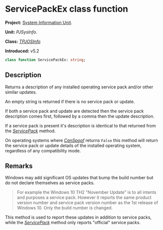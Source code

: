 # ServicePackEx class function #

**Project:** [System Information Unit](SystemInformationUnit.md).

**Unit:** _PJSysInfo_.

**Class:** _[TPJOSInfo](TPJOSInfo.md)_

**Introduced:** v5.2

```pascal
class function ServicePackEx: string;
```

## Description

Returns a description of any installed operating service pack and/or other similar updates.

An empty string is returned if there is no service pack or update. 

If both a service pack and update are detected then the service pack description comes first, followed by a comma then the update description.

If a service pack is present it's description is identical to that returned from the _[ServicePack](TPJOSInfoServicePack.md)_ method.

On operating systems where _[CanSpoof](TPJOSInfoCanSpoof.md)_ returns `False` this method will return the service pack or update details of the installed operating system, regardless of any compatibility mode.

## Remarks

Windows may add significant OS updates that bump the build number but do not declare themselves as service packs. 

> For example the Windows 10 TH2 "November Update" is to all intents and purposes a service pack. However it reports the same product version number and service pack version number as the 1st release of Windows 10. Only the build number is changed.

This method is used to report these updates in addition to service packs, while the _[ServicePack](TPJOSInfoServicePack.md)_ method only reports "official" service packs.